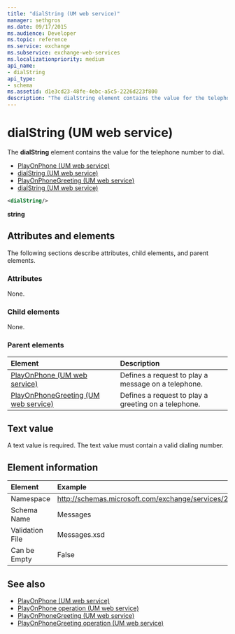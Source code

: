 ```yaml
---
title: "dialString (UM web service)"
manager: sethgros
ms.date: 09/17/2015
ms.audience: Developer
ms.topic: reference
ms.service: exchange
ms.subservice: exchange-web-services
ms.localizationpriority: medium
api_name:
- dialString
api_type:
- schema
ms.assetid: d1e3cd23-48fe-4ebc-a5c5-2226d223f800
description: "The dialString element contains the value for the telephone number to dial."
---
```


# dialString (UM web service)

The **dialString** element contains the value for the telephone number to dial. 
  
- [PlayOnPhone (UM web service)](playonphone-um-web-service.md) 
- [dialString (UM web service)](dialstring-um-web-service.md) 
- [PlayOnPhoneGreeting (UM web service)](playonphonegreeting-um-web-service.md) 
- [dialString (UM web service)](dialstring-um-web-service.md)
  
```xml
<dialString/>
```

 **string**
## Attributes and elements

The following sections describe attributes, child elements, and parent elements.
  
### Attributes

None.
  
### Child elements

None.
  
### Parent elements

|**Element**|**Description**|
|:-----|:-----|
|[PlayOnPhone (UM web service)](playonphone-um-web-service.md) <br/> |Defines a request to play a message on a telephone.  <br/> |
|[PlayOnPhoneGreeting (UM web service)](playonphonegreeting-um-web-service.md) <br/> |Defines a request to play a greeting on a telephone.  <br/> |
   
## Text value

A text value is required. The text value must contain a valid dialing number.
  
## Element information

| Element | Example |
|:-----|:-----|
|Namespace  <br/> |http://schemas.microsoft.com/exchange/services/2006/messages  <br/> |
|Schema Name  <br/> |Messages  <br/> |
|Validation File  <br/> |Messages.xsd  <br/> |
|Can be Empty  <br/> |False  <br/> |
   
## See also

- [PlayOnPhone (UM web service)](playonphone-um-web-service.md)  
- [PlayOnPhone operation (UM web service)](playonphone-operation-um-web-service.md)  
- [PlayOnPhoneGreeting (UM web service)](playonphonegreeting-um-web-service.md)  
- [PlayOnPhoneGreeting operation (UM web service)](playonphonegreeting-operation-um-web-service.md)

